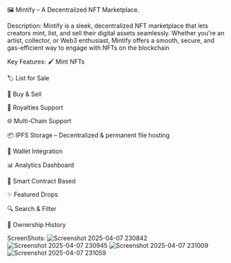 🖼️ Mintify – A Decentralized NFT Marketplace.

Description:
Mintify is a sleek, decentralized NFT marketplace that lets creators mint, list, and sell their digital assets seamlessly. 
Whether you're an artist, collector, or Web3 enthusiast, Mintify offers a smooth, secure, and gas-efficient way to engage 
with NFTs on the blockchain

Key Features:
🖌️ Mint NFTs 

🏷️ List for Sale 

💸 Buy & Sell 

🧾 Royalties Support 

🌐 Multi-Chain Support 

📦 IPFS Storage – Decentralized & permanent file hosting

👛 Wallet Integration 

📊 Analytics Dashboard 

🧠 Smart Contract Based 

✨ Featured Drops

🔍 Search & Filter

📜 Ownership History 

ScreenShots:
![Screenshot 2025-04-07 230842](https://github.com/user-attachments/assets/a8c4f629-e93a-4972-ac0e-8601935939a5)
![Screenshot 2025-04-07 230945](https://github.com/user-attachments/assets/928b51f9-390e-4cdc-a0af-e2da5eda9692)
![Screenshot 2025-04-07 231009](https://github.com/user-attachments/assets/28bb7612-9fc4-4149-af65-b4cad2fe8c31)
![Screenshot 2025-04-07 231059](https://github.com/user-attachments/assets/3d4b1655-3c2e-48c4-9d9c-9862f12f2bce)
